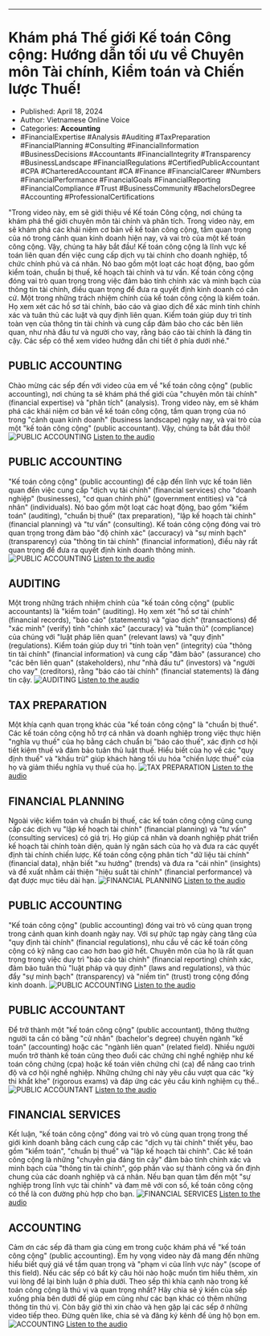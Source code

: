 
---

# Khám phá Thế giới Kế toán Công cộng: Hướng dẫn tối ưu về Chuyên môn Tài chính, Kiểm toán và Chiến lược Thuế!

- Published: April 18, 2024
- Author: Vietnamese Online Voice
- Categories: **Accounting**
- #FinancialExpertise #Analysis #Auditing #TaxPreparation #FinancialPlanning #Consulting #FinancialInformation #BusinessDecisions #Accountants #FinancialIntegrity #Transparency #BusinessLandscape #FinancialRegulations #CertifiedPublicAccountant #CPA #CharteredAccountant #CA #Finance #FinancialCareer #Numbers #FinancialPerformance #FinancialGoals #FinancialReporting #FinancialCompliance #Trust #BusinessCommunity #BachelorsDegree #Accounting #ProfessionalCertifications

"Trong video này, em sẽ giới thiệu về Kế toán Công cộng, nơi chúng ta khám phá thế giới chuyên môn tài chính và phân tích. Trong video này, em sẽ khám phá các khái niệm cơ bản về kế toán công cộng, tầm quan trọng của nó trong cảnh quan kinh doanh hiện nay, và vai trò của một kế toán công cộng. Vậy, chúng ta hãy bắt đầu! Kế toán công cộng là lĩnh vực kế toán liên quan đến việc cung cấp dịch vụ tài chính cho doanh nghiệp, tổ chức chính phủ và cá nhân. Nó bao gồm một loạt các hoạt động, bao gồm kiểm toán, chuẩn bị thuế, kế hoạch tài chính và tư vấn. Kế toán công cộng đóng vai trò quan trọng trong việc đảm bảo tính chính xác và minh bạch của thông tin tài chính, điều quan trọng để đưa ra quyết định kinh doanh có căn cứ. Một trong những trách nhiệm chính của kế toán công cộng là kiểm toán. Họ xem xét các hồ sơ tài chính, báo cáo và giao dịch để xác minh tính chính xác và tuân thủ các luật và quy định liên quan. Kiểm toán giúp duy trì tính toàn vẹn của thông tin tài chính và cung cấp đảm bảo cho các bên liên quan, như nhà đầu tư và người cho vay, rằng báo cáo tài chính là đáng tin cậy. Các sếp có thể xem video hướng dẫn chi tiết ở phía dưới nhé."


## PUBLIC ACCOUNTING

Chào mừng các sếp đến với video của em về "kế toán công cộng" (public accounting), nơi chúng ta sẽ khám phá thế giới của "chuyên môn tài chính" (financial expertise) và "phân tích" (analysis). Trong video này, em sẽ khám phá các khái niệm cơ bản về kế toán công cộng, tầm quan trọng của nó trong "cảnh quan kinh doanh" (business landscape) ngày nay, và vai trò của một "kế toán công cộng" (public accountant). Vậy, chúng ta bắt đầu thôi!
![PUBLIC ACCOUNTING](https://http-archiver-apis-production-80.schnworks.com/storage/images/transitions/2024-04-18/transition-53385005671-Montserrat-Thin-303F9F.jpg)
[Listen to the audio](https://http-archiver-apis-production-80.schnworks.com/storage/audio/file-2247520458.mp3)



## PUBLIC ACCOUNTING

"Kế toán công cộng" (public accounting) đề cập đến lĩnh vực kế toán liên quan đến việc cung cấp "dịch vụ tài chính" (financial services) cho "doanh nghiệp" (businesses), "cơ quan chính phủ" (government entities) và "cá nhân" (individuals). Nó bao gồm một loạt các hoạt động, bao gồm "kiểm toán" (auditing), "chuẩn bị thuế" (tax preparation), "lập kế hoạch tài chính" (financial planning) và "tư vấn" (consulting). Kế toán công cộng đóng vai trò quan trọng trong đảm bảo "độ chính xác" (accuracy) và "sự minh bạch" (transparency) của "thông tin tài chính" (financial information), điều này rất quan trọng để đưa ra quyết định kinh doanh thông minh.
![PUBLIC ACCOUNTING](https://http-archiver-apis-production-80.schnworks.com/storage/images/transitions/2024-04-18/transition-20828302445-Montserrat-ExtraBold-9C27B0.jpg)
[Listen to the audio](https://http-archiver-apis-production-80.schnworks.com/storage/audio/file-26741161966.mp3)



## AUDITING

Một trong những trách nhiệm chính của "kế toán công cộng" (public accountants) là "kiểm toán" (auditing). Họ xem xét "hồ sơ tài chính" (financial records), "báo cáo" (statements) và "giao dịch" (transactions) để "xác minh" (verify) tính "chính xác" (accuracy) và "tuân thủ" (compliance) của chúng với "luật pháp liên quan" (relevant laws) và "quy định" (regulations). Kiểm toán giúp duy trì "tính toàn vẹn" (integrity) của "thông tin tài chính" (financial information) và cung cấp "đảm bảo" (assurance) cho "các bên liên quan" (stakeholders), như "nhà đầu tư" (investors) và "người cho vay" (creditors), rằng "báo cáo tài chính" (financial statements) là đáng tin cậy.
![AUDITING](https://http-archiver-apis-production-80.schnworks.com/storage/images/transitions/2024-04-18/transition-21641353111-Montserrat-Black-4A148C.jpg)
[Listen to the audio](https://http-archiver-apis-production-80.schnworks.com/storage/audio/file-19270096468.mp3)



## TAX PREPARATION

Một khía cạnh quan trọng khác của "kế toán công cộng" là "chuẩn bị thuế". Các kế toán công cộng hỗ trợ cá nhân và doanh nghiệp trong việc thực hiện "nghĩa vụ thuế" của họ bằng cách chuẩn bị "báo cáo thuế", xác định cơ hội tiết kiệm thuế và đảm bảo tuân thủ luật thuế. Hiểu biết của họ về các "quy định thuế" và "khấu trừ" giúp khách hàng tối ưu hóa "chiến lược thuế" của họ và giảm thiểu nghĩa vụ thuế của họ.
![TAX PREPARATION](https://http-archiver-apis-production-80.schnworks.com/storage/images/transitions/2024-04-18/transition--27926046870-Montserrat-Thin-673AB7.jpg)
[Listen to the audio](https://http-archiver-apis-production-80.schnworks.com/storage/audio/file-37706590488.mp3)



## FINANCIAL PLANNING

Ngoài việc kiểm toán và chuẩn bị thuế, các kế toán công cộng cũng cung cấp các dịch vụ "lập kế hoạch tài chính" (financial planning) và "tư vấn" (consulting services) có giá trị. Họ giúp cá nhân và doanh nghiệp phát triển kế hoạch tài chính toàn diện, quản lý ngân sách của họ và đưa ra các quyết định tài chính chiến lược. Kế toán công cộng phân tích "dữ liệu tài chính" (financial data), nhận biết "xu hướng" (trends) và đưa ra "cái nhìn" (insights) và đề xuất nhằm cải thiện "hiệu suất tài chính" (financial performance) và đạt được mục tiêu dài hạn.
![FINANCIAL PLANNING](https://http-archiver-apis-production-80.schnworks.com/storage/images/transitions/2024-04-18/transition--14804916349-Montserrat-Regular-4A148C.jpg)
[Listen to the audio](https://http-archiver-apis-production-80.schnworks.com/storage/audio/file-19898243361.mp3)



## PUBLIC ACCOUNTING

"Kế toán công cộng" (public accounting) đóng vai trò vô cùng quan trọng trong cảnh quan kinh doanh ngày nay. Với sự phức tạp ngày càng tăng của "quy định tài chính" (financial regulations), nhu cầu về các kế toán công cộng có kỹ năng cao cao hơn bao giờ hết. Chuyên môn của họ là rất quan trọng trong việc duy trì "báo cáo tài chính" (financial reporting) chính xác, đảm bảo tuân thủ "luật pháp và quy định" (laws and regulations), và thúc đẩy "sự minh bạch" (transparency) và "niềm tin" (trust) trong cộng đồng kinh doanh.
![PUBLIC ACCOUNTING](https://http-archiver-apis-production-80.schnworks.com/storage/images/transitions/2024-04-18/transition-32354139619-Montserrat-Bold-673AB7.jpg)
[Listen to the audio](https://http-archiver-apis-production-80.schnworks.com/storage/audio/file-5076730458.mp3)



## PUBLIC ACCOUNTANT

Để trở thành một "kế toán công cộng" (public accountant), thông thường người ta cần có bằng "cử nhân" (bachelor's degree) chuyên ngành "kế toán" (accounting) hoặc các "ngành liên quan" (related field). Nhiều người muốn trở thành kế toán cũng theo đuổi các chứng chỉ nghề nghiệp như kế toán công chứng (cpa) hoặc kế toán viên chứng chỉ (ca) để nâng cao trình độ và cơ hội nghề nghiệp. Những chứng chỉ này yêu cầu vượt qua các "kỳ thi khắt khe" (rigorous exams) và đáp ứng các yêu cầu kinh nghiệm cụ thể..
![PUBLIC ACCOUNTANT](https://http-archiver-apis-production-80.schnworks.com/storage/images/transitions/2024-04-18/transition-3163043176-Montserrat-Regular-673AB7.jpg)
[Listen to the audio](https://http-archiver-apis-production-80.schnworks.com/storage/audio/file-15005095353.mp3)



## FINANCIAL SERVICES

Kết luận, "kế toán công cộng" đóng vai trò vô cùng quan trọng trong thế giới kinh doanh bằng cách cung cấp các "dịch vụ tài chính" thiết yếu, bao gồm "kiểm toán", "chuẩn bị thuế" và "lập kế hoạch tài chính". Các kế toán công cộng là những "chuyên gia đáng tin cậy" đảm bảo tính chính xác và minh bạch của "thông tin tài chính", góp phần vào sự thành công và ổn định chung của các doanh nghiệp và cá nhân. Nếu bạn quan tâm đến một "sự nghiệp trong lĩnh vực tài chính" và đam mê với con số, kế toán công cộng có thể là con đường phù hợp cho bạn.
![FINANCIAL SERVICES](https://http-archiver-apis-production-80.schnworks.com/storage/images/transitions/2024-04-18/transition--40359294468-Montserrat-SemiBold-4A148C.jpg)
[Listen to the audio](https://http-archiver-apis-production-80.schnworks.com/storage/audio/file-5433924322.mp3)



## ACCOUNTING

Cảm ơn các sếp đã tham gia cùng em trong cuộc khám phá về "kế toán công cộng" (public accounting). Em hy vọng video này đã mang đến những hiểu biết quý giá về tầm quan trọng và "phạm vi của lĩnh vực này" (scope of this field). Nếu các sếp có bất kỳ câu hỏi nào hoặc muốn tìm hiểu thêm, xin vui lòng để lại bình luận ở phía dưới. Theo sếp thì khía cạnh nào trong kế toán công cộng là thú vị và quan trọng nhất? Hãy chia sẻ ý kiến của sếp xuống phía bên dưới để giúp em cũng như các bạn khác có thêm những thông tin thú vị. Còn bây giờ thì xin chào và hẹn gặp lại các sếp ở những video tiếp theo. Đừng quên like, chia sẻ và đăng ký kênh để ủng hộ bọn em.
![ACCOUNTING](https://http-archiver-apis-production-80.schnworks.com/storage/images/transitions/2024-04-18/transition-959209698-Montserrat-ExtraBold-512DA8.jpg)
[Listen to the audio](https://http-archiver-apis-production-80.schnworks.com/storage/audio/file-24660303960.mp3)

